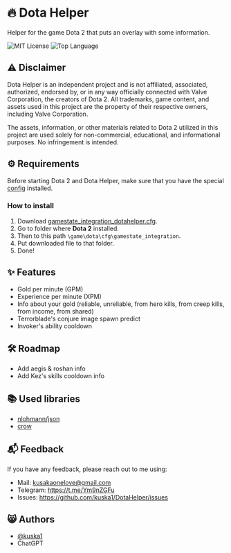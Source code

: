# 🔥 Dota Helper

Helper for the game Dota 2 that puts an overlay with some information.

![MIT License](https://img.shields.io/badge/License-MIT-green.svg) ![Top Language](https://img.shields.io/github/languages/top/kuska1/DotaHelper) 
## ⚠️ Disclaimer

Dota Helper is an independent project and is not affiliated, associated, authorized, endorsed by, or in any way officially connected with Valve Corporation, the creators of Dota 2. All trademarks, game content, and assets used in this project are the property of their respective owners, including Valve Corporation.

The assets, information, or other materials related to Dota 2 utilized in this project are used solely for non-commercial, educational, and informational purposes. No infringement is intended.
## ⚙️ Requirements

Before starting Dota 2 and Dota Helper, make sure that you have the special [config](https://github.com/kuska1/DotaHelper/blob/master/gamestate_integration_dotahelper.cfg) installed.

### How to install

1. Download [gamestate_integration_dotahelper.cfg](https://github.com/kuska1/DotaHelper/blob/master/gamestate_integration_dotahelper.cfg).
2. Go to folder where **Dota 2** installed.
3. Then to this path `\game\dota\cfg\gamestate_integration`.
4. Put downloaded file to that folder.
5. Done!
## ✨ Features

- Gold per minute (GPM) 
- Experience per minute (XPM)
- Info about your gold (reliable, unreliable, from hero kills, from creep kills, from income, from shared)
- Terrorblade's conjure image spawn predict
- Invoker's ability cooldown
## 🛠 Roadmap

- Add aegis & roshan info
- Add Kez's skills cooldown info
## 📚 Used libraries

- [nlohmann/json](https://github.com/nlohmann/json)
- [crow](https://github.com/CrowCpp/Crow)
## 📬 Feedback

If you have any feedback, please reach out to me using:
- Mail: kusakaonelove@gmail.com
- Telegram: https://t.me/Ym9nZGFu
- Issues: https://github.com/kuska1/DotaHelper/issues
## 😸 Authors

- [@kuska1](https://www.github.com/kuska1)
- ChatGPT
